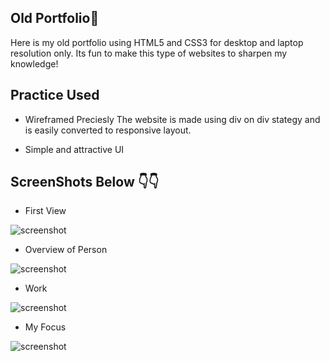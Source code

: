 ## Old Portfolio🤖
Here is my old portfolio using  HTML5 and CSS3 for desktop and laptop resolution only. Its fun to make this type of websites to sharpen my knowledge!

## Practice Used
- Wireframed Preciesly
The website is made using div on div stategy and is easily converted to responsive layout.

- Simple and attractive UI

## ScreenShots Below 👇👇

- First View

![screenshot](https://github.com/deathook007/Portfolio-html-css/blob/master/images/Deepak%20Bhatt%F0%9F%A4%96%20-FrontPage.png)

- Overview of Person

![screenshot](https://github.com/deathook007/Portfolio-html-css/blob/master/images/Deepak%20Bhatt%F0%9F%A4%96%20-Overview.png)

- Work

![screenshot](https://github.com/deathook007/Portfolio-html-css/blob/master/images/Deepak%20Bhatt%F0%9F%A4%96%20-Work.png)

- My Focus

![screenshot](https://github.com/deathook007/Portfolio-html-css/blob/master/images/Deepak%20Bhatt%F0%9F%A4%96%20-FocusOn.png)


